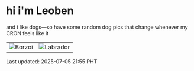 # hi i'm Leoben

and i like dogs—so have some random dog pics that change whenever my CRON feels like it

|  |  |
|--------|----------|
| ![Borzoi](https://random-dog-vercel.vercel.app/api/random-borzoi?v=1751723756) | ![Labrador](https://random-dog-vercel.vercel.app/api/random-labrador?v=1751723756) |

Last updated: 2025-07-05 21:55 PHT
